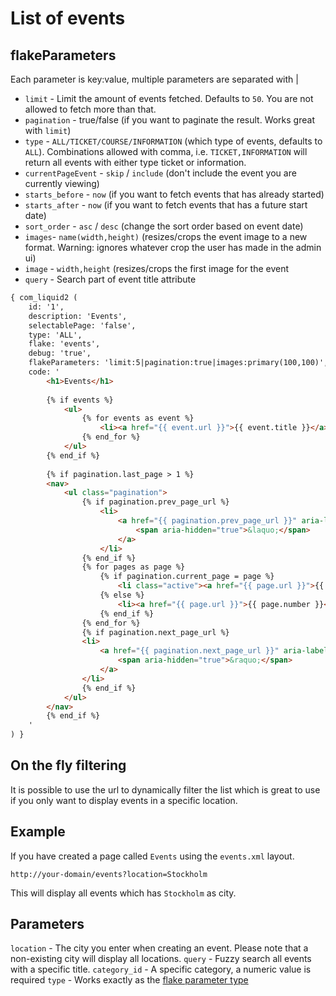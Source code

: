 # List of events

## flakeParameters

Each parameter is key:value, multiple parameters are separated with |

* `limit` - Limit the amount of events fetched. Defaults to `50`. You are not allowed to fetch more than that.
* `pagination` - true/false (if you want to paginate the result. Works great with `limit`)
* `type` - `ALL/TICKET/COURSE/INFORMATION` (which type of events, defaults to `ALL`). Combinations allowed with comma, i.e. `TICKET,INFORMATION` will return all events with either type ticket or information.
* `currentPageEvent` - `skip` / `include` (don't include the event you are currently viewing)
* `starts_before`  - `now` (if you want to fetch events that has already started)
* `starts_after`  - `now` (if you want to fetch events that has a future start date)
* `sort_order` - `asc` / `desc` (change the sort order based on event date)
* `images`- `name(width,height)` (resizes/crops the event image to a new format. Warning: ignores whatever crop the user has made in the admin ui)
* `image` - `width,height` (resizes/crops the first image for the event
* `query` - Search part of event title attribute


```html
{ com_liquid2 (
    id: '1',
    description: 'Events',
    selectablePage: 'false',
    type: 'ALL',
    flake: 'events',
    debug: 'true',
    flakeParameters: 'limit:5|pagination:true|images:primary(100,100)',
    code: '
        <h1>Events</h1>
        
        {% if events %}
            <ul>
                {% for events as event %}
                    <li><a href="{{ event.url }}">{{ event.title }}</a></li>
                {% end_for %}
            </ul>
        {% end_if %}
        
        {% if pagination.last_page > 1 %}
        <nav>
            <ul class="pagination">
                {% if pagination.prev_page_url %}
                    <li>
                        <a href="{{ pagination.prev_page_url }}" aria-label="Previous">
                            <span aria-hidden="true">&laquo;</span>
                        </a>
                    </li>
                {% end_if %}
                {% for pages as page %}
                    {% if pagination.current_page = page %}
                        <li class="active"><a href="{{ page.url }}">{{ page.number }}</a></li>
                    {% else %}
                        <li><a href="{{ page.url }}">{{ page.number }}</a></li>
                    {% end_if %}
                {% end_for %}
                {% if pagination.next_page_url %}
                <li>
                    <a href="{{ pagination.next_page_url }}" aria-label="Next">
                        <span aria-hidden="true">&raquo;</span>
                    </a>
                </li>
                {% end_if %}
            </ul>
        </nav>
        {% end_if %}
    '
) }
```

## On the fly filtering 

It is possible to use the url to dynamically filter the list which is great to use if you only want to display events in a specific location.

## Example

If you have created a page called `Events` using the `events.xml` layout.

`http://your-domain/events?location=Stockholm`

This will display all events which has `Stockholm` as city.

## Parameters

`location` - The city you enter when creating an event. Please note that a non-existing city will display all locations.
`query` - Fuzzy search all events with a specific title. 
`category_id` - A specific category, a numeric value is required
`type` - Works exactly as the [flake parameter type](/events/list-filters.md#flakeparameters)
